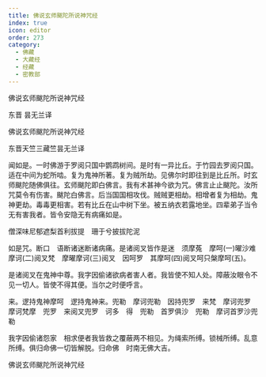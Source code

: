 ```yaml
---
title: 佛说玄师颰陀所说神咒经
index: true
icon: editor
order: 273
category:
  - 佛藏
  - 大藏经
  - 经藏
  - 密教部
---
```


  佛说玄师颰陀所说神咒经  

东晋 昙无兰译  

佛说玄师颰陀所说神咒经  

东晋天竺三藏竺昙无兰译  

闻如是。一时佛游于罗阅只国中鹦鹉树间。是时有一异比丘。于竹园去罗阅只国。适在中间为蛇所啮。复为鬼神所著。复为贼所劫。见佛尔时即往到是比丘所。时玄师颰陀随佛俱往。玄师颰陀即白佛言。我有术甚神今欲为咒。佛言止止颰陀。汝所咒莫令有伤害。颰陀白佛言。后当国国相攻伐。贼贼更相劫。相增者复为相劫。鬼神更劫。毒毒更相害。若有比丘在山中树下坐。被五纳衣若露地坐。四辈弟子当令无有害我者。皆令安隐无有病痛如是。  

僧深味尼郁遮梨首利拔提　珊于兮披拔陀泥  

如是咒。断口　语断诸迷断诸病痛。是诸阅叉皆作是迷　须摩菟　摩呵(一)曜沙难　摩诃(二)阅叉梵　摩曜摩诃(三)阅叉　因呵罗　其摩呵(四)阅叉呵只槃摩呵(五)。  

是诸阅叉在鬼神中尊。我字因偷诸欲病者害人者。我皆使不知人处。障蔽汝眼令不见一切人。皆使不得其便。当尔之时便呼言。  

来。逻持鬼神摩呵　逻持鬼神来。兜勒　摩诃兜勒　因持兜罗　来梵　摩诃兜罗　摩诃梵摩　兜罗　来阅叉兜罗　诃多　得　兜勒　首罗俱沙　兜勒　摩诃首罗沙兜勒  

我字因偷诸怨家　相求便者我皆救之覆蔽两不相见。为绳索所缚。锁械所缚。乱意所缚。俱归命佛一切皆解脱。归命佛　时南无佛大吉。  

佛说玄师颰陀所说神咒经  
